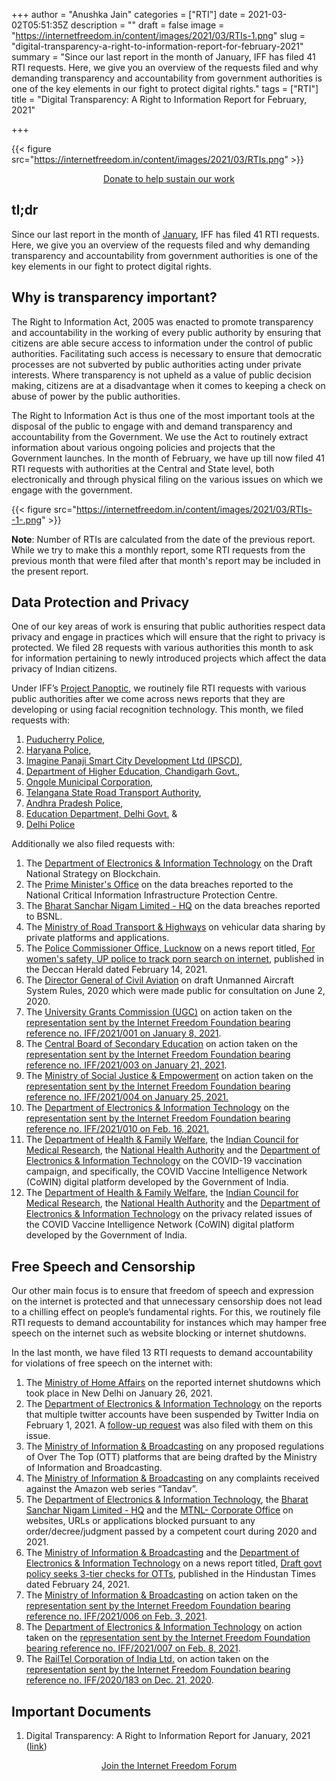 +++
author = "Anushka Jain"
categories = ["RTI"]
date = 2021-03-02T05:51:35Z
description = ""
draft = false
image = "https://internetfreedom.in/content/images/2021/03/RTIs-1.png"
slug = "digital-transparency-a-right-to-information-report-for-february-2021"
summary = "Since our last report in the month of January, IFF has filed 41 RTI requests. Here, we give you an overview of the requests filed and why demanding transparency and accountability from government authorities is one of the key elements in our fight to protect digital rights."
tags = ["RTI"]
title = "Digital Transparency: A Right to Information Report for February, 2021"

+++


{{< figure src="https://internetfreedom.in/content/images/2021/03/RTIs.png" >}}

<div style="text-align:center;">
    <a href="https://internetfreedom.in/donate/" class="button">Donate to help sustain our work</a>
</div>

## tl;dr

Since our last report in the month of [January](https://internetfreedom.in/digital-transparency-a-right-to-information-report-for-january-2021/), IFF has filed 41 RTI requests. Here, we give you an overview of the requests filed and why demanding transparency and accountability from government authorities is one of the key elements in our fight to protect digital rights.

## Why is transparency important?

The Right to Information Act, 2005 was enacted to promote transparency and accountability in the working of every public authority by ensuring that citizens are able secure access to information under the control of public authorities. Facilitating such access is necessary to ensure that democratic processes are not subverted by public authorities acting under private interests. Where transparency is not upheld as a value of public decision making, citizens are at a disadvantage when it comes to keeping a check on abuse of power by the public authorities.

The Right to Information Act is thus one of the most important tools at the disposal of the public to engage with and demand transparency and accountability from the Government. We use the Act to routinely extract information about various ongoing policies and projects that the Government launches. In the month of February, we have up till now filed 41 RTI requests with authorities at the Central and State level, both electronically and through physical filing on the various issues on which we engage with the government.

{{< figure src="https://internetfreedom.in/content/images/2021/03/RTIs--1-.png" >}}

**Note**: Number of RTIs are calculated from the date of the previous report. While we try to make this a monthly report, some RTI requests from the previous month that were filed after that month's report may be included in the present report.

## Data Protection and Privacy

One of our key areas of work is ensuring that public authorities respect data privacy and engage in practices which will ensure that the right to privacy is protected. We filed 28 requests with various authorities this month to ask for information pertaining to newly introduced projects which affect the data privacy of Indian citizens.

Under IFF’s [Project Panoptic](https://panoptic.in/), we routinely file RTI requests with various public authorities after we come across news reports that they are developing or using facial recognition technology. This month, we filed requests with:

1. [Puducherry Police](https://drive.google.com/file/d/134Gb966LLFtwypYD4YIZ_9ASxoLeJRJ9/view?usp=sharing),
2. [Haryana Police](https://drive.google.com/file/d/1xBhAne-6G2lDv8gOduhD2Wrmoxcox6Dv/view?usp=sharing),
3. [Imagine Panaji Smart City Development Ltd (IPSCD)](https://drive.google.com/file/d/14UQiCQMNQfUcjfbfdSjdnkJX4WFG1z1d/view?usp=sharing),
4. [Department of Higher Education, Chandigarh Govt.](https://drive.google.com/file/d/1ZnVU65VmTJ03-sgxNU1tuB64t5jCbsPb/view?usp=sharing),
5. [Ongole Municipal Corporation](https://drive.google.com/file/d/1IKleuTjySiPQlKFi-uIAVm1SVvjMg9J7/view?usp=sharing),
6. [Telangana State Road Transport Authority](https://drive.google.com/file/d/10S9FLyUZMZEFtMP9nNvuVQslyszbJtkw/view?usp=sharing),
7. [Andhra Pradesh Police](https://drive.google.com/file/d/1LjhKIVYo3g_h-uiIDt_P5n5kI67ngutW/view?usp=sharing),
8. [Education Department, Delhi Govt.](https://drive.google.com/file/d/1U0xNi3FHeUHsxPTmrRFE43UaH98vZVbx/view?usp=sharing) &
9. [Delhi Police](https://drive.google.com/file/d/10rdVN2-CGZ0vAfPpnkMKxemmdlrSdFYu/view?usp=sharing)

Additionally we also filed requests with:

1. The [Department of Electronics & Information Technology](https://drive.google.com/file/d/14do0hGDgzCKgYMR6OBxvZWMkqw4WY2R6/view?usp=sharing) on the Draft National Strategy on Blockchain.
2. The [Prime Minister's Office](https://drive.google.com/file/d/1JAhijMxk1r2a4Qpw0TdW85x_LgCfR3zH/view?usp=sharing) on the data breaches reported to the National Critical Information Infrastructure Protection Centre.
3. The [Bharat Sanchar Nigam Limited - HQ](https://drive.google.com/file/d/1HyJIlwFXFxngs3Ctu1JPk3IiSnNW1XL0/view?usp=sharing) on the data breaches reported to BSNL.
4. The [Ministry of Road Transport & Highways](https://drive.google.com/file/d/140xBVy8S43Mo64kmfBYUq7MJ563MTbMK/view?usp=sharing) on vehicular data sharing by private platforms and applications.
5. The [Police Commissioner Office, Lucknow](https://drive.google.com/file/d/1GOfGjOyDLmqnZHL3H_3LJfkYMw9xjsQM/view?usp=sharing) on a news report titled, [For women's safety, UP police to track porn search on internet](https://www.deccanherald.com/national/north-and-central/for-womens-safety-up-police-to-track-porn-search-on-internet-951161.html), published in the Deccan Herald dated February 14, 2021.
6. The [Director General of Civil Aviation](https://drive.google.com/file/d/1jq6gyzGWtQxgD4e2WPw3-5j2SO2VaWsv/view?usp=sharing) on draft Unmanned Aircraft System Rules, 2020 which were made public for consultation on June 2, 2020.
7. The [University Grants Commission (UGC)](https://drive.google.com/file/d/1lk80lzYxL2XzixUWDHvM67K4WYNUzUZn/view?usp=sharing) on action taken on the [representation sent by the Internet Freedom Foundation bearing reference no. IFF/2021/001 on January 8, 2021](https://drive.google.com/file/d/1uHSV1J9u2iG60dZfHHitatWDwNGXR_Gj/view?usp=sharing).
8. The [Central Board of Secondary Education](https://drive.google.com/file/d/1xPdm2pJoRsaxCHCjWc5zwMr6LQ8A9wbM/view?usp=sharing) on action taken on the [representation sent by the Internet Freedom Foundation bearing reference no. IFF/2021/003 on January 21, 2021](https://drive.google.com/file/d/1qCDmelxXeZ5HDim7svgDBkh-kRaKcmc0/view?usp=sharing').
9. The [Ministry of Social Justice & Empowerment](https://drive.google.com/file/d/1hW6-SXm7DVLnQCxueZlheYHJtl7aXbXI/view?usp=sharing) on action taken on the [representation sent by the Internet Freedom Foundation bearing reference no. IFF/2021/004 on January 25, 2021.](https://drive.google.com/file/d/1UBub9xvQgtsLhhLqABiIfyfy7R1v5uO1/view?usp=sharing)
10. The [Department of Electronics & Information Technology](https://drive.google.com/file/d/1wyKXvsT5PPQu6Cb45nnnf0XTdavMH-Sy/view?usp=sharing) on the [representation sent by the Internet Freedom Foundation bearing reference no. IFF/2021/010 on Feb. 16, 2021.](https://drive.google.com/file/d/1MNC6WepKlZiDMxd3C73Qr1sZkCEUi57v/view?usp=sharing)
11. The [Department of Health & Family Welfare](https://drive.google.com/file/d/1EKKXZ49FCYXyrqHJWim39sy8heo1LRK1/view?usp=sharing), the [Indian Council for Medical Research](https://drive.google.com/file/d/1wwSx2lvep8McC62DXYKkSOEFUkFq-OwF/view?usp=sharing), the [National Health Authority](https://drive.google.com/file/d/1y0mDX4Zx4CXF9fFUuFJ73Jn-na81gsBg/view?usp=sharing) and the [Department of Electronics & Information Technology](https://drive.google.com/file/d/1hJgzAoDrbU42U0JxhQX7-16wRi7_tO4g/view?usp=sharing) on the COVID-19 vaccination campaign, and specifically, the COVID Vaccine Intelligence Network (CoWIN) digital platform developed by the Government of India.
12. The [Department of Health & Family Welfare](https://drive.google.com/file/d/1oB2jsRk38ohA3FCt84DmmQ46ZAoRkuaK/view?usp=sharing), the [Indian Council for Medical Research](https://drive.google.com/file/d/17khd15dWCWGJfBpsSbP-HhoCY0HhMa2W/view?usp=sharing), the [National Health Authority](https://drive.google.com/file/d/1SNeIWHlm-kaWncEYrCa83ElOP2KITvzX/view?usp=sharing) and the [Department of Electronics & Information Technology](https://drive.google.com/file/d/14Jvc7f4fz4aEhQ9Z0EJR7MvlHjAQtl_9/view?usp=sharing) on the privacy related issues of the COVID Vaccine Intelligence Network (CoWIN) digital platform developed by the Government of India.

## Free Speech and Censorship

Our other main focus is to ensure that freedom of speech and expression on the internet is protected and that unnecessary censorship does not lead to a chilling effect on people’s fundamental rights. For this, we routinely file RTI requests to demand accountability for instances which may hamper free speech on the internet such as website blocking or internet shutdowns.

In the last month, we have filed 13 RTI requests to demand accountability for violations of free speech on the internet with:

1. The [Ministry of Home Affairs](https://drive.google.com/file/d/1mYN63R3aeOSx97XNrwo22dst1DdTopEx/view?usp=sharing) on the reported internet shutdowns which took place in New Delhi on January 26, 2021.
2. The [Department of Electronics & Information Technology](https://drive.google.com/file/d/16dN9DjGmWtu6-MR5H9fRK8sPS_TFfcgv/view?usp=sharing) on the reports that multiple twitter accounts have been suspended by Twitter India on February 1, 2021. A [follow-up request](https://drive.google.com/file/d/1YfglYyCiaKnswvunYxiTyX8hqhNv7gEi/view?usp=sharing) was also filed with them on this issue.
3. The [Ministry of Information & Broadcasting](https://drive.google.com/file/d/1VmVTo5rifLdEfXkoZt_Bi4O7lZ5PStWb/view?usp=sharing) on any proposed regulations of Over The Top (OTT) platforms that are being drafted by the Ministry of Information and Broadcasting.
4. The [Ministry of Information & Broadcasting](https://drive.google.com/file/d/1xyyUzpVwofZbYOVyQ056C53nlyEeUT8x/view?usp=sharing) on any complaints received against the Amazon web series “Tandav”.
5. The [Department of Electronics & Information Technology](https://drive.google.com/file/d/1hOZXXt4FvI28k7x59Fg4-YMtSVxXpgSq/view?usp=sharing), the [Bharat Sanchar Nigam Limited - HQ](https://drive.google.com/file/d/1iDNDIywEyIGeastGfAcsjzjqHbH0YPaP/view?usp=sharing) and the [MTNL- Corporate Office](https://drive.google.com/file/d/1KXLi7pv2Q8iL1pNTC-TdcaSYvqZvHCOW/view?usp=sharing) on websites, URLs or applications blocked pursuant to any order/decree/judgment passed by a competent court during 2020 and 2021.
6. The [Ministry of Information & Broadcasting](https://drive.google.com/file/d/1zRLxRBTBQEtgceLtE9qbKYZzxYp4fSJS/view?usp=sharing) and the [Department of Electronics & Information Technology](https://drive.google.com/file/d/1fyWlWDZFSjNQBZvepVZXeprtv3ZR5yOn/view?usp=sharing) on a news report titled, [Draft govt policy seeks 3-tier checks for OTTs](https://www.hindustantimes.com/india-news/draft-govt-policy-seeks-3-tier-checks-for-otts-101614112169445.html), published in the Hindustan Times dated February 24, 2021.
7. The [Ministry of Information & Broadcasting](https://drive.google.com/file/d/1A16SzdutYW6hQRc3eG6-uxIK5dc0TH0d/view?usp=sharing) on action taken on the [representation sent by the Internet Freedom Foundation bearing reference no. IFF/2021/006 on Feb. 3, 2021](https://drive.google.com/file/d/1diJb0tKcfDipnIR5iyOZtkHxNVkLxw_j/view?usp=sharing).
8. The [Department of Electronics & Information Technology](https://drive.google.com/file/d/1LXazCLKGMJUH7H-uedsmpQid3s5Wdzda/view?usp=sharing) on action taken on the [representation sent by the Internet Freedom Foundation bearing reference no. IFF/2021/007 on Feb. 8, 2021](https://drive.google.com/file/d/1TgaTYUu2yFZeENH6iV7_2AKdhBoFwEJk/view?usp=sharing).
9. The [RailTel Corporation of India Ltd.](https://drive.google.com/file/d/1Q5r7zUhz2dhk0pRSM8iz2cqDJrR56Uam/view?usp=sharing) on action taken on the [representation sent by the Internet Freedom Foundation bearing reference no. IFF/2020/183 on Dec. 21, 2020](https://drive.google.com/file/d/15yATovJgY8tEXp5Z6C_AWKkjDhsPhBeU/view?usp=sharing).

## **Important Documents**

1. Digital Transparency: A Right to Information Report for January, 2021 ([link](https://internetfreedom.in/digital-transparency-a-right-to-information-report-for-january-2021/))

<div style="text-align:center;">
    <a href="https://forum.internetfreedom.in/" class="button">Join the Internet Freedom Forum</a>
</div>



